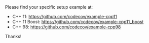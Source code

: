 Please find your specific setup example at:

- C++ 11: https://github.com/codecov/example-cpp11
- C++ 11 Boost: https://github.com/codecov/example-cpp11_boost
- C++ 98: https://github.com/codecov/example-cpp98

Thanks!
